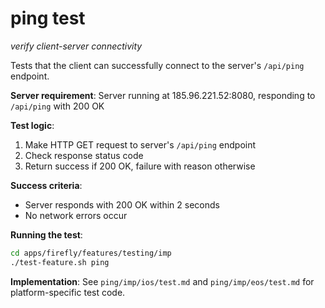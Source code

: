 # ping test
*verify client-server connectivity*

Tests that the client can successfully connect to the server's `/api/ping` endpoint.

**Server requirement**: Server running at 185.96.221.52:8080, responding to `/api/ping` with 200 OK

**Test logic**:
1. Make HTTP GET request to server's `/api/ping` endpoint
2. Check response status code
3. Return success if 200 OK, failure with reason otherwise

**Success criteria**:
- Server responds with 200 OK within 2 seconds
- No network errors occur

**Running the test**:
```bash
cd apps/firefly/features/testing/imp
./test-feature.sh ping
```

**Implementation**: See `ping/imp/ios/test.md` and `ping/imp/eos/test.md` for platform-specific test code.
